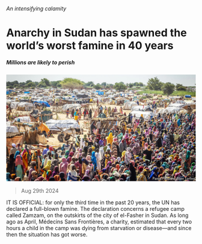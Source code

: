 ###### An intensifying calamity

# Anarchy in Sudan has spawned the world’s worst famine in 40 years 

##### Millions are likely to perish 

![image](images/20240831_FBP001.jpg) 

> Aug 29th 2024 

IT IS OFFICIAL: for only the third time in the past 20 years, the UN has declared a full-blown famine. The declaration concerns a refugee camp called Zamzam, on the outskirts of the city of el-Fasher in Sudan. As long ago as April, Médecins Sans Frontières, a charity, estimated that every two hours a child in the camp was dying from starvation or disease—and since then the situation has got worse.

